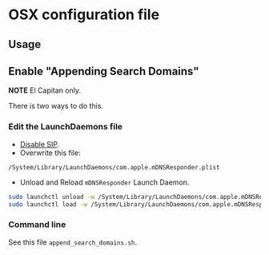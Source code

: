 # OSX configuration file

## Usage

## Enable "Appending Search Domains"

**NOTE** El Capitan only.

There is two ways to do this.

### Edit the LaunchDaemons file
  - [Disable SIP](http://stackoverflow.com/questions/30768087/restricted-folder-files-in-os-x-el-capitan).
  - Overwrite this file:

```
/System/Library/LaunchDaemons/com.apple.mDNSResponder.plist
```
  - Unload and Reload `mDNSResponder` Launch Daemon.

```bash
sudo launchctl unload -w /System/Library/LaunchDaemons/com.apple.mDNSResponder.plist
sudo launchctl load -w /System/Library/LaunchDaemons/com.apple.mDNSResponder.plist
```

### Command line

See this file `append_search_domains.sh`.
